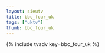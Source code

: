 ```yaml
--- 
layout: sieutv
title: bbc_four_uk
tags: ["uktv"]
thumb: bbc_four_uk
---
```

{% include tvadv key=bbc_four_uk %}
